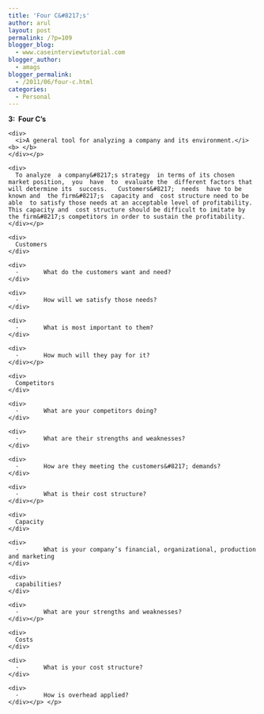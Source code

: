 ```yaml
---
title: 'Four C&#8217;s'
author: arul
layout: post
permalink: /?p=109
blogger_blog:
  - www.caseinterviewtutorial.com
blogger_author:
  - amags
blogger_permalink:
  - /2011/06/four-c.html
categories:
  - Personal
---
```

<div>
  <div>
    <div>
      <b>3:  Four C’s </b>
    </div>
    
    <div>
      <i>A general tool for analyzing a company and its environment.</i><b> </b>
    </div></p> 
    
    <div>
      To analyze  a company&#8217;s strategy  in terms of its chosen market position,  you  have  to  evaluate the  different factors that  will determine its  success.   Customers&#8217;  needs  have to be known and  the firm&#8217;s  capacity and  cost structure need to be able  to satisfy those needs at an acceptable level of profitability.  This capacity and  cost structure should be difficult to imitate by the firm&#8217;s competitors in order to sustain the profitability.
    </div></p> 
    
    <div>
      Customers
    </div>
    
    <div>
      ·       What do the customers want and need?
    </div>
    
    <div>
      ·       How will we satisfy those needs?
    </div>
    
    <div>
      ·       What is most important to them?
    </div>
    
    <div>
      ·       How much will they pay for it?
    </div></p> 
    
    <div>
      Competitors
    </div>
    
    <div>
      ·       What are your competitors doing?
    </div>
    
    <div>
      ·       What are their strengths and weaknesses?
    </div>
    
    <div>
      ·       How are they meeting the customers&#8217; demands?
    </div>
    
    <div>
      ·       What is their cost structure?
    </div></p> 
    
    <div>
      Capacity
    </div>
    
    <div>
      ·       What is your company’s financial, organizational, production and marketing
    </div>
    
    <div>
      capabilities?
    </div>
    
    <div>
      ·       What are your strengths and weaknesses?
    </div></p> 
    
    <div>
      Costs
    </div>
    
    <div>
      ·       What is your cost structure?
    </div>
    
    <div>
      ·       How is overhead applied?
    </div></p> </p>
  </div>
</div>